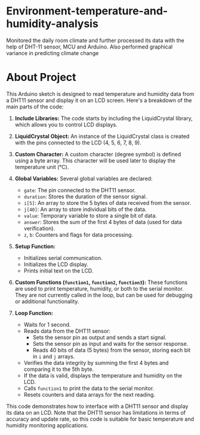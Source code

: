 # Environment-temperature-and-humidity-analysis
Monitored the daily room climate and further processed its data with the help of DHT-11 sensor, MCU and Arduino. Also performed graphical variance in predicting climate change

# About Project
This Arduino sketch is designed to read temperature and humidity data from a DHT11 sensor and display it on an LCD screen. Here's a breakdown of the main parts of the code:

1. **Include Libraries:** The code starts by including the LiquidCrystal library, which allows you to control LCD displays.

2. **LiquidCrystal Object:** An instance of the LiquidCrystal class is created with the pins connected to the LCD (4, 5, 6, 7, 8, 9).

3. **Custom Character:** A custom character (degree symbol) is defined using a byte array. This character will be used later to display the temperature unit (°C).

4. **Global Variables:** Several global variables are declared:
   - `gate`: The pin connected to the DHT11 sensor.
   - `duration`: Stores the duration of the sensor signal.
   - `i[5]`: An array to store the 5 bytes of data received from the sensor.
   - `j[40]`: An array to store individual bits of the data.
   - `value`: Temporary variable to store a single bit of data.
   - `answer`: Stores the sum of the first 4 bytes of data (used for data verification).
   - `z`, `b`: Counters and flags for data processing.

5. **Setup Function:** 
   - Initializes serial communication.
   - Initializes the LCD display.
   - Prints initial text on the LCD.

6. **Custom Functions (`function1`, `function2`, `function3`):** These functions are used to print temperature, humidity, or both to the serial monitor. They are not currently called in the loop, but can be used for debugging or additional functionality.

7. **Loop Function:**
   - Waits for 1 second.
   - Reads data from the DHT11 sensor:
     - Sets the sensor pin as output and sends a start signal.
     - Sets the sensor pin as input and waits for the sensor response.
     - Reads 40 bits of data (5 bytes) from the sensor, storing each bit in `i` and `j` arrays.
   - Verifies the data integrity by summing the first 4 bytes and comparing it to the 5th byte.
   - If the data is valid, displays the temperature and humidity on the LCD.
   - Calls `function1` to print the data to the serial monitor.
   - Resets counters and data arrays for the next reading.

This code demonstrates how to interface with a DHT11 sensor and display its data on an LCD. Note that the DHT11 sensor has limitations in terms of accuracy and update rate, so this code is suitable for basic temperature and humidity monitoring applications.
